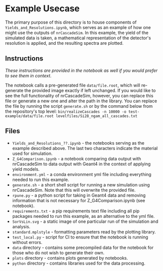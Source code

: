# Example Usecase

The primary purpose of this directory is to house components of `Yields_and_Resolutions.ipynb`, 
which serves as an example of how one might use the outputs of `nrCascadeSim`. 
In this example, the yield of the simulated data is taken, 
a mathematical representation of the detector's resolution is applied,
and the resulting spectra are plotted.

## Instructions

*These instructions are provided in the notebook as well if you would prefer to see them in context.*

The notebook calls a pre-generated file `data/file.root`, which will re-generate the provided image exactly if left unchanged.
If you would like to see the full functionality of nrCascadeSim, however, you can replace this file or generate a new one and alter the path in the library.
You can replace the file by running the script `generate.sh` or by the command below from the repository's top level:
    `bin/realizeCascades -n 10000 -o test-example/data/file.root levelfiles/Si28_ngam_all_cascades.txt`

## Files

* `Yields_and_Resolutions_??.ipynb` - the notebooks serving as the example described above. The last two characters indicate the material used for simulation.
* `Z_G4Comparison.ipynb` - a notebook comparing data output with nrCascadeSim to data output with Geant4 in the context of applying yield models.
* `environment.yml` - a conda environment yml file including everything needed to run this example.
* `generate.sh` - a short shell script for running a new simulation using nrCascadeSim. Note that this will overwrite the provided file.
* `rpune.py` - a python script for taking in Geant4 data and removing information that is not necessary for Z_G4Comparison.ipynb (see notebook).
* `requirements.txt` - a pip requirements text file including all pip packages needed to run this example, as an alternative to the yml file.
* `SorVsLin.svg` - a static image of one particular run of the simulation and analysis.
* `standard.mplstyle` - formatting parameters read by the plotting library.
* `test_local.py` - script for CI to ensure that the notebook is running without errors.
* `data` directory - contains some precompiled data for the notebook for those who do not wish to generate their own.
* `plots` directory - contains plots generated by notebooks.
* `python` directory - contains libraries used for the data processing.